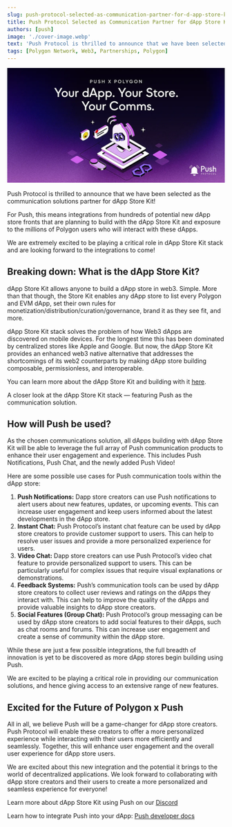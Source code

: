 ```yaml
---
slug: push-protocol-selected-as-communication-partner-for-d-app-store-kit
title: Push Protocol Selected as Communication Partner for dApp Store Kit! 🔔💜
authors: [push]
image: './cover-image.webp'
text: 'Push Protocol is thrilled to announce that we have been selected as the communication solutions partner for dApp Store Kit!'
tags: [Polygon Network, Web3, Partnerships, Polygon]
---
```


![Cover image of Push Protocol Selected as Communication Partner for dApp Store Kit! 🔔💜](./cover-image.webp)

<!--truncate-->

Push Protocol is thrilled to announce that we have been selected as the communication solutions partner for dApp Store Kit!

For Push, this means integrations from hundreds of potential new dApp store fronts that are planning to build with the dApp Store Kit and exposure to the millions of Polygon users who will interact with these dApps.

We are extremely excited to be playing a critical role in dApp Store Kit stack and are looking forward to the integrations to come!

## Breaking down: What is the dApp Store Kit?

dApp Store Kit allows anyone to build a dApp store in web3. Simple. More than that though, the Store Kit enables any dApp store to list every Polygon and EVM dApp, set their own rules for monetization/distribution/curation/governance, brand it as they see fit, and more.

dApp Store Kit stack solves the problem of how Web3 dApps are discovered on mobile devices. For the longest time this has been dominated by centralized stores like Apple and Google. But now, the dApp Store Kit provides an enhanced web3 native alternative that addresses the shortcomings of its web2 counterparts by making dApp store building composable, permissionless, and interoperable.

You can learn more about the dApp Store Kit and building with it [here](https://docs.dappstorekit.io/docs/start-here).

A closer look at the dApp Store Kit stack — featuring Push as the communication solution.

## How will Push be used?

As the chosen communications solution, all dApps building with dApp Store Kit will be able to leverage the full array of Push communication products to enhance their user engagement and experience. This includes Push Notifications, Push Chat, and the newly added Push Video!

Here are some possible use cases for Push communication tools within the dApp store:

1. <b>Push Notifications:</b> Dapp store creators can use Push notifications to alert users about new features, updates, or upcoming events. This can increase user engagement and keep users informed about the latest developments in the dApp store.
2. <b>Instant Chat:</b> Push Protocol’s instant chat feature can be used by dApp store creators to provide customer support to users. This can help to resolve user issues and provide a more personalized experience for users.
3. <b>Video Chat:</b> Dapp store creators can use Push Protocol’s video chat feature to provide personalized support to users. This can be particularly useful for complex issues that require visual explanations or demonstrations.
4. <b>Feedback Systems:</b> Push’s communication tools can be used by dApp store creators to collect user reviews and ratings on the dApps they interact with. This can help to improve the quality of the dApps and provide valuable insights to dApp store creators.
5. <b>Social Features (Group Chat):</b> Push Protocol’s group messaging can be used by dApp store creators to add social features to their dApps, such as chat rooms and forums. This can increase user engagement and create a sense of community within the dApp store.

While these are just a few possible integrations, the full breadth of innovation is yet to be discovered as more dApp stores begin building using Push.

We are excited to be playing a critical role in providing our communication solutions, and hence giving access to an extensive range of new features.

## Excited for the Future of Polygon x Push

All in all, we believe Push will be a game-changer for dApp store creators. Push Protocol will enable these creators to offer a more personalized experience while interacting with their users more efficiently and seamlessly. Together, this will enhance user engagement and the overall user experience for dApp store users.

We are excited about this new integration and the potential it brings to the world of decentralized applications. We look forward to collaborating with dApp store creators and their users to create a more personalized and seamless experience for everyone!

Learn more about dApp Store Kit using Push on our [Discord](https://discord.gg/pushprotocol)

Learn how to integrate Push into your dApp: [Push developer docs](/docs/)
